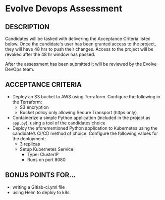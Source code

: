 # Evolve Devops Assessment

## DESCRIPTION
Candidates will be tasked with delivering the Acceptance Criteria listed below. Once the candidate's user has been granted access to the project, they will have 48 hrs to push their changes. Access to the project will be revoked after the 48 hr window has passed.

After the assessment has been submitted it will be reviewed by the Evolve DevOps team.

## ACCEPTANCE CRITERIA
- Deploy an S3 bucket to AWS using Terraform. Configure the following in the Terraform:
  - S3 encryption
  - Bucket policy only allowing Secure Transport (https only)
- Containerize a simple Python application (included in the project as `app.py`), using a tool of the candidates choice
- Deploy the aforementioned Python application to Kubernetes using the candidate’s CI/CD method of choice. Configure the following values for the deployment:
  - 3 replicas
  - Setup Kubernetes Service
    - Type: ClusterIP
    - Runs on port 8080

## BONUS POINTS FOR...
- writing a Gitlab-ci.yml file
- using Helm to deploy to k8s
